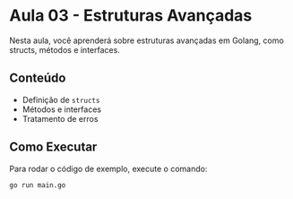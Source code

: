 # Aula 03 - Estruturas Avançadas

Nesta aula, você aprenderá sobre estruturas avançadas em Golang, como structs, métodos e interfaces.

## Conteúdo

- Definição de `structs`
- Métodos e interfaces
- Tratamento de erros

## Como Executar

Para rodar o código de exemplo, execute o comando:

```bash
go run main.go

